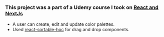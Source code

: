 ### This project was a part of a Udemy course I took on [React and NextJs](https://www.udemy.com/share/101YTuBkAYdF9aRHQ=/)

* A user can create, edit and update color palettes. 
* Used [react-sortable-hoc](https://github.com/clauderic/react-sortable-hoc) for drag and drop components.
